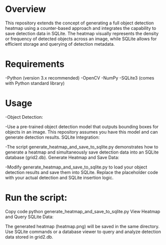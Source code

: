 # Overview
This repository extends the concept of generating a full object detection heatmap using a counter-based approach and integrates the capability to save detection data in SQLite. The heatmap visually represents the density or frequency of detected objects across an image, while SQLite allows for efficient storage and querying of detection metadata.

# Requirements
-Python (version 3.x recommended)
-OpenCV
-NumPy
-SQLite3 (comes with Python standard library)
# Usage
-Object Detection:

-Use a pre-trained object detection model that outputs bounding boxes for objects in an image. This repository assumes you have this model and can generate detection results.
SQLite Integration:

-The script generate_heatmap_and_save_to_sqlite.py demonstrates how to generate a heatmap and simultaneously save detection data into an SQLite database (grid2.db).
Generate Heatmap and Save Data:

-Modify generate_heatmap_and_save_to_sqlite.py to load your object detection results and save them into SQLite. Replace the placeholder code with your actual detection and SQLite insertion logic.
# Run the script:
Copy code
python generate_heatmap_and_save_to_sqlite.py
View Heatmap and Query SQLite Data:

The generated heatmap (heatmap.png) will be saved in the same directory.
Use SQLite commands or a database viewer to query and analyze detection data stored in grid2.db.
